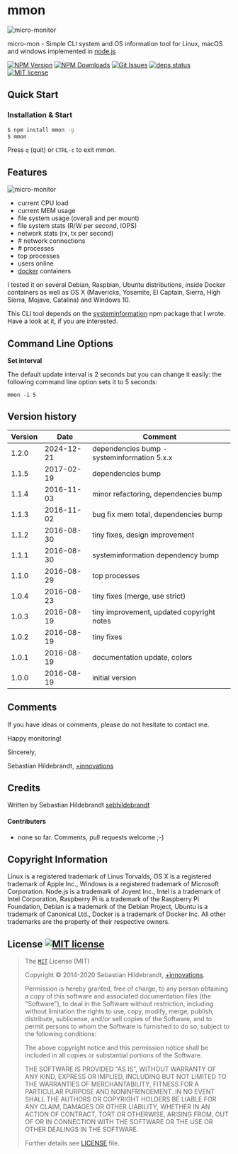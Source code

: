 # mmon

![micro-monitor](https://www.plus-innovations.com/images/micro-monitor-logo.png)

micro-mon - Simple CLI system and OS information tool for Linux, macOS and
windows implemented in [node.js][nodejs-url]

[![NPM Version][npm-image]][npm-url]
[![NPM Downloads][downloads-image]][downloads-url]
[![Git Issues][issues-img]][issues-url]
[![deps status][daviddm-img]][daviddm-url]
[![MIT license][license-img]][license-url]

## Quick Start

### Installation & Start

```bash
$ npm install mmon -g
$ mmon
```

Press `q` (quit) or `CTRL-c` to exit mmon.

## Features

![micro-monitor](https://www.plus-innovations.com/images/micro-monitor-1-1-0.png)

- current CPU load
- current MEM usage
- file system usage (overall and per mount)
- file system stats (R/W per second, IOPS)
- network stats (rx, tx per second)
- \# network connections
- \# processes
- top processes
- users online
- [docker][docker-url] containers

I tested it on several Debian, Raspbian, Ubuntu distributions, inside Docker
containers as well as OS X (Mavericks, Yosemite, El Captain, Sierra, High
Sierra, Mojave, Catalina) and Windows 10.

This CLI tool depends on the [systeminformation][systeminformation-url] npm
package that I wrote. Have a look at it, if you are interested.

## Command Line Options

**Set interval**

The default update interval is 2 seconds but you can change it easily: the
following command line option sets it to 5 seconds:

```
mmon -i 5
```

## Version history

| Version | Date       | Comment                                     |
| ------- | ---------- | ------------------------------------------- |
| 1.2.0   | 2024-12-21 | dependencies bump - systeminformation 5.x.x |
| 1.1.5   | 2017-02-19 | dependencies bump                           |
| 1.1.4   | 2016-11-03 | minor refactoring, dependencies bump        |
| 1.1.3   | 2016-11-02 | bug fix mem total, dependencies bump        |
| 1.1.2   | 2016-08-30 | tiny fixes, design improvement              |
| 1.1.1   | 2016-08-30 | systeminformation dependency bump           |
| 1.1.0   | 2016-08-29 | top processes                               |
| 1.0.4   | 2016-08-23 | tiny fixes (merge, use strict)              |
| 1.0.3   | 2016-08-19 | tiny improvement, updated copyright notes   |
| 1.0.2   | 2016-08-19 | tiny fixes                                  |
| 1.0.1   | 2016-08-19 | documentation update, colors                |
| 1.0.0   | 2016-08-19 | initial version                             |

## Comments

If you have ideas or comments, please do not hesitate to contact me.

Happy monitoring!

Sincerely,

Sebastian Hildebrandt, [+innovations](http://www.plus-innovations.com)

## Credits

Written by Sebastian Hildebrandt
[sebhildebrandt](https://github.com/sebhildebrandt)

#### Contributers

- none so far. Comments, pull requests welcome ;-)

## Copyright Information

Linux is a registered trademark of Linus Torvalds, OS X is a registered
trademark of Apple Inc., Windows is a registered trademark of Microsoft
Corporation. Node.js is a trademark of Joyent Inc., Intel is a trademark of
Intel Corporation, Raspberry Pi is a trademark of the Raspberry Pi Foundation,
Debian is a trademark of the Debian Project, Ubuntu is a trademark of Canonical
Ltd., Docker is a trademark of Docker Inc. All other trademarks are the property
of their respective owners.

## License [![MIT license][license-img]][license-url]

> The [`MIT`][license-url] License (MIT)
>
> Copyright &copy; 2014-2020 Sebastian Hildebrandt,
> [+innovations](http://www.plus-innovations.com).
>
> Permission is hereby granted, free of charge, to any person obtaining a copy
> of this software and associated documentation files (the "Software"), to deal
> in the Software without restriction, including without limitation the rights
> to use, copy, modify, merge, publish, distribute, sublicense, and/or sell
> copies of the Software, and to permit persons to whom the Software is
> furnished to do so, subject to the following conditions:
>
> The above copyright notice and this permission notice shall be included in all
> copies or substantial portions of the Software.
>
> THE SOFTWARE IS PROVIDED "AS IS", WITHOUT WARRANTY OF ANY KIND, EXPRESS OR
> IMPLIED, INCLUDING BUT NOT LIMITED TO THE WARRANTIES OF MERCHANTABILITY,
> FITNESS FOR A PARTICULAR PURPOSE AND NONINFRINGEMENT. IN NO EVENT SHALL THE
> AUTHORS OR COPYRIGHT HOLDERS BE LIABLE FOR ANY CLAIM, DAMAGES OR OTHER
> LIABILITY, WHETHER IN AN ACTION OF CONTRACT, TORT OR OTHERWISE, ARISING FROM,
> OUT OF OR IN CONNECTION WITH THE SOFTWARE OR THE USE OR OTHER DEALINGS IN THE
> SOFTWARE.
>
> Further details see [LICENSE](LICENSE) file.

[npm-image]: https://img.shields.io/npm/v/mmon.svg?style=flat-square
[npm-url]: https://npmjs.org/package/mmon
[downloads-image]: https://img.shields.io/npm/dm/mmon.svg?style=flat-square
[downloads-url]: https://npmjs.org/package/mmon
[license-url]: https://github.com/sebhildebrandt/mmon/blob/master/LICENSE
[license-img]: https://img.shields.io/badge/license-MIT-blue.svg?style=flat-square
[npmjs-license]: https://img.shields.io/npm/l/mmon.svg?style=flat-square
[systeminformation-url]: https://github.com/sebhildebrandt/systeminformation
[nodejs-url]: https://nodejs.org/en/
[docker-url]: https://www.docker.com/
[daviddm-img]: https://img.shields.io/david/sebhildebrandt/mmon.svg?style=flat-square
[daviddm-url]: https://david-dm.org/sebhildebrandt/mmon
[issues-img]: https://img.shields.io/github/issues/sebhildebrandt/mmon.svg?style=flat-square
[issues-url]: https://github.com/sebhildebrandt/mmon/issues
